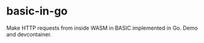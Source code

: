 # basic-in-go
Make HTTP requests from inside WASM in BASIC implemented in Go. Demo and devcontainer.
